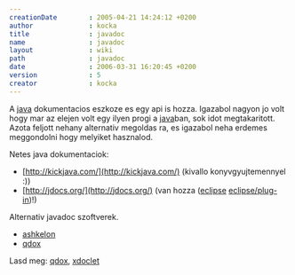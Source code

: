 ```yaml
---
creationDate        : 2005-04-21 14:24:12 +0200 
author              : kocka 
title               : javadoc 
name                : javadoc 
layout              : wiki 
path                : javadoc 
date                : 2006-03-31 16:20:45 +0200 
version             : 5 
creator             : kocka 
---
```

A [java](java.html) dokumentacios eszkoze es egy api is hozza. Igazabol nagyon jo volt hogy mar az elejen volt egy ilyen progi a [java](java.html)ban, sok idot megtakaritott. Azota feljott nehany alternativ megoldas ra, es igazabol neha erdemes meggondolni hogy melyiket hasznalod.

Netes java dokumentaciok:

*   [http://kickjava.com/](http://kickjava.com/) (kivallo konyvgyujtemennyel :))
*   [http://jdocs.org/](http://jdocs.org/) (van hozza ([eclipse](Eclipse.html) [eclipse/plug-in](Eclipse/Plug-in.html))!)

Alternativ javadoc szoftverek.

*   [ashkelon](ashkelon.html)
*   [qdox](QDox.html)

Lasd meg: [qdox](QDox.html), [xdoclet](XDoclet.html)
